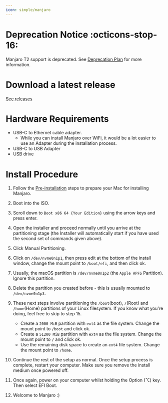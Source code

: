 ```yaml
---
icon: simple/manjaro
---
```


# Deprecation Notice :octicons-stop-16:

Manjaro T2 support is deprecated. See [Deprecation Plan](https://wiki.t2linux.org/distributions/manjaro/deprecation) for more information.

# Download a latest release

[See releases](https://github.com/NoaHimesaka1873/manjaroiso-t2/releases)

# Hardware Requirements

* USB-C to Ethernet cable adapter.
    * While you can install Manjaro over WiFi, it would be a lot easier to use an Adapter during the installation process.
* USB-C to USB Adapter
* USB drive

# Install Procedure

1. Follow the [Pre-installation](https://wiki.t2linux.org/guides/preinstall) steps to prepare your Mac for installing Manjaro.
2. Boot into the ISO.
3. Scroll down to `Boot x86 64 {Your Edition}` using the arrow keys and press enter.
4. Open the installer and proceed normally until you arrive at the partitioning stage (the Installer will automatically start if you have used the second set of commands given above).
5. Click Manual Partitioning.
6. Click on `/dev/nvme0n1p1`, then press edit at the bottom of the install window, change the mount point to `/boot/efi`, and then click ok.
7. Usually, the macOS partition is `/dev/nvme0n1p2` (the `Apple APFS` Partition). Ignore this partition.
8. Delete the partition you created before - this is usually mounted to `/dev/nvme0n1p3`.
9. These next steps involve partitioning the `/boot`(boot), `/`(Root) and `/home`(Home) partitions of your Linux filesystem. If you know what you're doing, feel free to skip to step 15.

    * Create a `2000 MiB` partition with `ext4` as the file system. Change the mount point to `/boot` and click ok.
    * Create a `51200 MiB` partition with `ext4` as the file system. Change the mount point to `/` and click ok.
    * Use the remaining disk space to create an `ext4` file system. Change the mount point to `/home`.

10. Continue the rest of the setup as normal. Once the setup process is complete, restart your computer. Make sure you remove the install medium once powered off.
11. Once again, power on your computer whilst holding the Option (⌥) key. Then select EFI Boot.
12. Welcome to Manjaro :)
